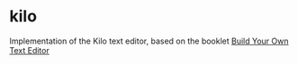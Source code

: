 # kilo

Implementation of the Kilo text editor, based on the booklet [Build Your Own Text Editor](http://viewsourcecode.org/snaptoken/kilo/index.html)
